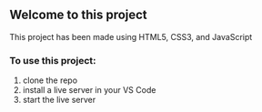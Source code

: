 ## Welcome to this project

This project has been made using HTML5, CSS3, and JavaScript

### To use this project:

1. clone the repo
2. install a live server in your VS Code
3. start the live server
